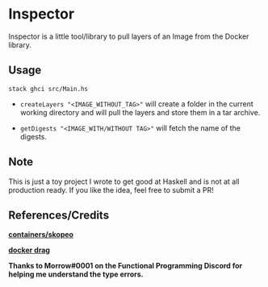 # Inspector

Inspector is a little tool/library to pull layers of an Image from the Docker library.

## Usage

`stack ghci src/Main.hs`

- `createLayers "<IMAGE_WITHOUT_TAG>"`
will create a folder in the current working directory and will pull the layers and store them in a tar archive.

- `getDigests "<IMAGE_WITH/WITHOUT TAG>"`
will fetch the name of the digests.

## Note

This is just a toy project I wrote to get good at Haskell and is not at all production ready. If you like the idea, feel free to submit a PR!

## References/Credits

**[containers/skopeo](https://github.com/containers/skopeo)**

**[docker drag](https://github.com/NotGlop/docker-drag)**

**Thanks to Morrow#0001 on the Functional Programming Discord for helping me understand the type errors.**
